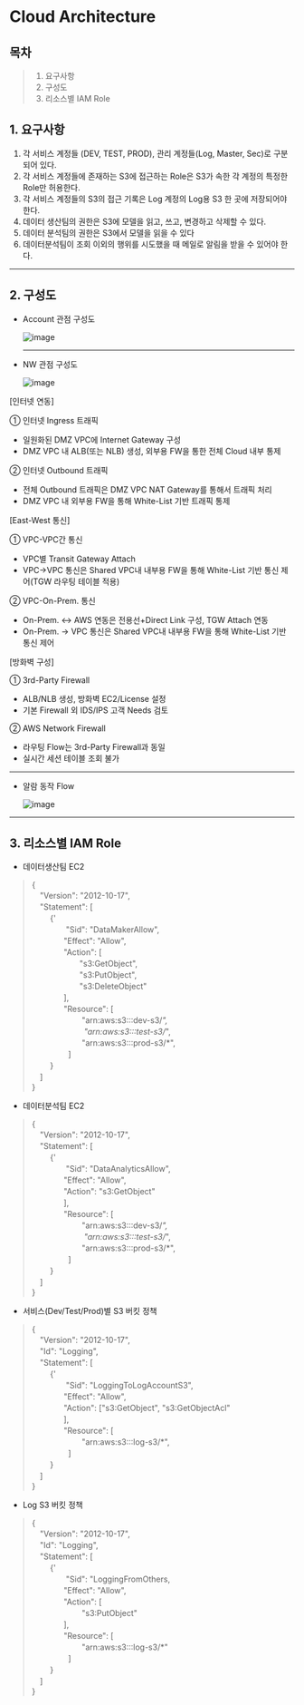 # Cloud Architecture  
  

## 목차

>1. 요구사항
>2. 구성도
>3. 리소스별 IAM Role
  
  
  
## 1. 요구사항  
  
  
1. 각 서비스 계정들 (DEV, TEST, PROD), 관리 계정들(Log, Master, Sec)로 구분되어 있다.
2. 각 서비스 계정들에 존재하는 S3에 접근하는 Role은 S3가 속한 각 계정의 특정한 Role만 허용한다.
3. 각 서비스 계정들의 S3의 접근 기록은 Log 계정의 Log용 S3 한 곳에 저장되어야 한다.
4. 데이터 생산팀의 권한은 S3에 모델을 읽고, 쓰고, 변경하고 삭제할 수 있다.
5. 데이터 분석팀의 권한은 S3에서 모델을 읽을 수 있다
6. 데이터분석팀이 조회 이외의 행위를 시도했을 때 메일로 알림을 받을 수 있어야 한다.

----------------------

## 2. 구성도

* Account 관점 구성도



  ![image](https://user-images.githubusercontent.com/11408378/159255440-b8e81423-4a97-4bba-818c-fb37c0e57c9d.png)
  
  
   ----------------------  
  
  
 * NW 관점 구성도




   ![image](https://user-images.githubusercontent.com/11408378/159674865-59a54064-13f3-453a-be55-b10d78161abe.png)  
   
[인터넷 연동]  
  
① 인터넷 Ingress 트래픽  
  - 일원화된 DMZ VPC에 Internet Gateway 구성
  - DMZ VPC 내 ALB(또는 NLB) 생성, 외부용 
       FW을 통한 전체 Cloud 내부 통제  
         
② 인터넷 Outbound 트래픽  
  - 전체 Outbound 트래픽은 DMZ VPC NAT Gateway를 통해서 트래픽 처리     
  - DMZ VPC 내 외부용 FW을 통해 White-List 기반 트래픽 통제
       
[East-West 통신]  

① VPC-VPC간 통신    
  - VPC별 Transit Gateway Attach  
  - VPC→VPC 통신은 Shared VPC내 내부용 FW을 통해 White-List 기반 통신 제어(TGW 라우팅 테이블 적용)  


② VPC-On-Prem. 통신  
  - On-Prem. <-> AWS 연동은 전용선+Direct Link 구성, TGW Attach 연동  
  - On-Prem. → VPC 통신은 Shared VPC내 내부용 FW을 통해 White-List 기반 통신 제어


[방화벽 구성]  

① 3rd-Party Firewall  
  - ALB/NLB 생성, 방화벽 EC2/License 설정  
  - 기본 Firewall 외 IDS/IPS 고객 Needs 검토  
  
② AWS Network Firewall  
   - 라우팅 Flow는 3rd-Party Firewall과 동일  
   - 실시간 세션 테이블 조회 불가
  
  ----------------------  

* 알람 동작 Flow


  ![image](https://user-images.githubusercontent.com/11408378/159668870-c35c6ac5-0018-49d7-8057-71d52c58bc62.png)  
  
----------------------  

## 3. 리소스별 IAM Role

* 데이터생산팀 EC2
>{  
    　"Version": "2012-10-17",  
    　"Statement": [  
       　　 {'  
           　　　　 "Sid": "DataMakerAllow",  
            　　　　"Effect": "Allow",  
            　　　　"Action": [  
		　　　　　　"s3:GetObject",  
		　　　　　　"s3:PutObject",  
		　　　　　　"s3:DeleteObject"  
	  　　　　],  
    　　　　"Resource": [  
		    　　　　　　    "arn:aws:s3:::dev-s3/*",  
	       　　 　　	　　"arn:aws:s3:::test-s3/*",  
	        　　	　　　　"arn:aws:s3:::prod-s3/*",  
	　　 　　 ]  
       　　 }  
    　]  
}  

* 데이터분석팀 EC2
>{  
    　"Version": "2012-10-17",  
    　"Statement": [  
       　　 {'  
           　　　　 "Sid": "DataAnalyticsAllow",  
            　　　　"Effect": "Allow",  
            　　　　"Action": "s3:GetObject"  
	  　　　　],  
    　　　　"Resource": [  
		    　　　　　　    "arn:aws:s3:::dev-s3/*",  
	       　　 　　	　　"arn:aws:s3:::test-s3/*",  
	        　　	　　　　"arn:aws:s3:::prod-s3/*",  
	　　 　　 ]  
       　　 }  
    　]  
}  

* 서비스(Dev/Test/Prod)별 S3 버킷 정책
>{  
    　"Version": "2012-10-17",  
    　"Id": "Logging",  
    　"Statement": [  
       　　 {'  
           　　　　 "Sid": "LoggingToLogAccountS3",  
            　　　　"Effect": "Allow",  
            　　　　"Action": ["s3:GetObject", "s3:GetObjectAcl"  
	  　　　　],  
    　　　　"Resource": [   
		    　　　　　　    "arn:aws:s3:::log-s3/*",  
	　　 　　 ]  
       　　 }  
    　]  
}  


* Log S3 버킷 정책  

>{  
    　"Version": "2012-10-17",  
    　"Id": "Logging",  
    　"Statement": [  
       　　 {'  
           　　　　 "Sid": "LoggingFromOthers,  
            　　　　"Effect": "Allow",  
            　　　　"Action": [  
		    　　　　　　    "s3:PutObject"  
	  　　　　],  
    　　　　"Resource": [   
		    　　　　　　    "arn:aws:s3:::log-s3/*"  
	　　 　　 ]  
       　　 }  
    　]  
}  


